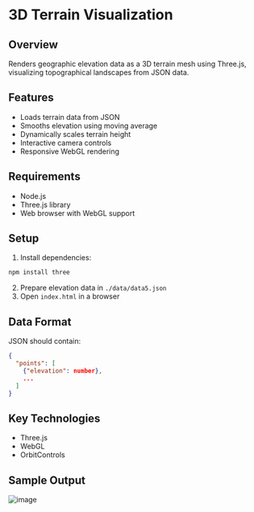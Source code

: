 # 3D Terrain Visualization

## Overview
Renders geographic elevation data as a 3D terrain mesh using Three.js, visualizing topographical landscapes from JSON data.

## Features
- Loads terrain data from JSON 
- Smooths elevation using moving average
- Dynamically scales terrain height
- Interactive camera controls
- Responsive WebGL rendering

## Requirements
- Node.js
- Three.js library
- Web browser with WebGL support

## Setup
1. Install dependencies:
```bash
npm install three
```

2. Prepare elevation data in `./data/data5.json`
3. Open `index.html` in a browser

## Data Format
JSON should contain:
```json
{
  "points": [
    {"elevation": number},
    ...
  ]
}
```

## Key Technologies
- Three.js
- WebGL
- OrbitControls

## Sample Output
![image](https://github.com/user-attachments/assets/c99ea9ce-c3b9-4a6f-9bc8-ef41a71fac33)

